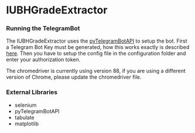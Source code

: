 # IUBHGradeExtractor
### Running the TelegramBot

The IUBHGradeExtractor uses the [pyTelegramBotAPI](/https://github.com/eternnoir/pyTelegramBotAPI) to setup the bot.
First a Telegram Bot Key must be generated, how this works exactly is described [here](/https://core.telegram.org/bots).
Then you have to setup the config file in the configuration folder and enter your authorization token. 

The chromedriver is currently using version 88, if you are using a different version of Chrome, please update the chromedriver file.

### External Libraries

- selenium
- pyTelegramBotAPI
- tabulate
- matplotlib
